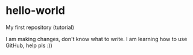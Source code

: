 # hello-world
My first repository (tutorial)

I am making changes, don't know what to write.
I am learning how to use GitHub, help pls :))
